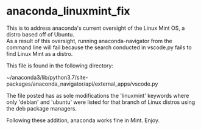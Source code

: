# anaconda_linuxmint_fix
This is to address anaconda's current oversight of the Linux Mint OS, a distro based off of Ubuntu.  
As a result of this oversight, running anaconda-navigator from the command line will fail because the search
conducted in vscode.py fails to find Linux Mint as a distro.

This file is found in the following directory: 

~/anaconda3/lib/python3.7/site-packages/anaconda_navigator/api/external_apps/vscode.py

The file posted has as sole modifications the 'linuxmint' keywords where only 'debian' and 'ubuntu' 
were listed for that branch of Linux distros using the deb package managers.

Following these addition, anaconda works fine in Mint.
Enjoy.

